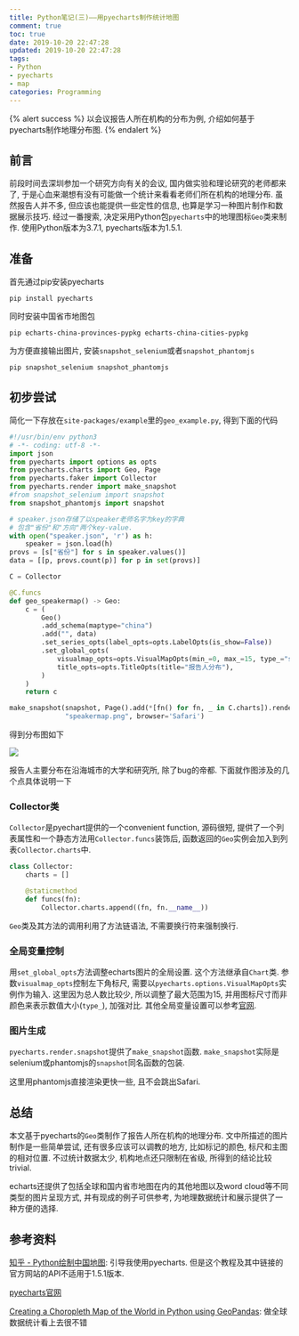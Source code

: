 ```yaml
---
title: Python笔记(三)——用pyecharts制作统计地图
comment: true
toc: true
date: 2019-10-20 22:47:28
updated: 2019-10-20 22:47:28
tags:
- Python
- pyecharts
- map
categories: Programming
---
```


{% alert success %}
以会议报告人所在机构的分布为例, 介绍如何基于pyecharts制作地理分布图.
{% endalert %}
<!--more-->

## 前言

前段时间去深圳参加一个研究方向有关的会议, 国内做实验和理论研究的老师都来了, 于是心血来潮想有没有可能做一个统计来看看老师们所在机构的地理分布. 虽然报告人并不多, 但应该也能提供一些定性的信息, 也算是学习一种图片制作和数据展示技巧.
经过一番搜索, 决定采用Python包`pyecharts`中的地理图标`Geo`类来制作. 使用Python版本为3.7.1, pyecharts版本为1.5.1.

## 准备

首先通过pip安装pyecharts

```shell
pip install pyecharts
```

同时安装中国省市地图包

```shell
pip echarts-china-provinces-pypkg echarts-china-cities-pypkg
```

为方便直接输出图片, 安装`snapshot_selenium`或者`snapshot_phantomjs`

```shell
pip snapshot_selenium snapshot_phantomjs
```

## 初步尝试

简化一下存放在`site-packages/example`里的`geo_example.py`, 得到下面的代码

```python
#!/usr/bin/env python3
# -*- coding: utf-8 -*-
import json
from pyecharts import options as opts
from pyecharts.charts import Geo, Page
from pyecharts.faker import Collector
from pyecharts.render import make_snapshot
#from snapshot_selenium import snapshot
from snapshot_phantomjs import snapshot

# speaker.json存储了以speaker老师名字为key的字典
# 包含"省份"和"方向"两个key-value.
with open("speaker.json", 'r') as h:
    speaker = json.load(h)
provs = [s["省份"] for s in speaker.values()]
data = [[p, provs.count(p)] for p in set(provs)]

C = Collector

@C.funcs
def geo_speakermap() -> Geo:
    c = (
        Geo()
        .add_schema(maptype="china")
        .add("", data)
        .set_series_opts(label_opts=opts.LabelOpts(is_show=False))
        .set_global_opts(
            visualmap_opts=opts.VisualMapOpts(min_=0, max_=15, type_="size"),
            title_opts=opts.TitleOpts(title="报告人分布"),
        )
    )
    return c

make_snapshot(snapshot, Page().add(*[fn() for fn, _ in C.charts]).render(),
              "speakermap.png", browser='Safari')
```

得到分布图如下

![ ](speakermap.png)

报告人主要分布在沿海城市的大学和研究所, 除了bug的帝都. 下面就作图涉及的几个点具体说明一下

### Collector类

`Collector`是pyechart提供的一个convenient function, 源码很短, 提供了一个列表属性和一个静态方法用`Collector.funcs`装饰后, 函数返回的`Geo`实例会加入到列表`Collector.charts`中.

```python
class Collector:
    charts = []

    @staticmethod
    def funcs(fn):
        Collector.charts.append((fn, fn.__name__))
```

`Geo`类及其方法的调用利用了方法链语法, 不需要换行符来强制换行.

### 全局变量控制

用`set_global_opts`方法调整echarts图片的全局设置. 这个方法继承自`Chart`类.
参数`visualmap_opts`控制左下角标尺, 需要以`pyecharts.options.VisualMapOpts`实例作为输入.
这里因为总人数比较少, 所以调整了最大范围为15, 并用图标尺寸而非颜色来表示数值大小(`type_`), 加强对比.
其他全局变量设置可以参考[官网](https://pyecharts.org/#/zh-cn/global_options).

### 图片生成

`pyecharts.render.snapshot`提供了`make_snapshot`函数. `make_snapshot`实际是selenium或phantomjs的`snapshot`同名函数的包装.

这里用phantomjs直接渲染更快一些, 且不会跳出Safari.

## 总结

本文基于pyecharts的`Geo`类制作了报告人所在机构的地理分布. 文中所描述的图片制作是一些简单尝试, 还有很多应该可以调教的地方, 比如标记的颜色, 标尺和主图的相对位置. 不过统计数据太少, 机构地点还只限制在省级, 所得到的结论比较trivial.

echarts还提供了包括全球和国内省市地图在内的其他地图以及word cloud等不同类型的图片呈现方式, 并有现成的例子可供参考, 为地理数据统计和展示提供了一种方便的选择.

## 参考资料

[知乎 - Python绘制中国地图](https://zhuanlan.zhihu.com/p/45202403): 引导我使用pyecharts. 但是这个教程及其中链接的官方网站的API不适用于1.5.1版本.

[pyecharts官网](https://pyecharts.org/#/zh-cn/intro)

[Creating a Choropleth Map of the World in Python using GeoPandas](https://ramiro.org/notebook/geopandas-choropleth/): 做全球数据统计看上去很不错
